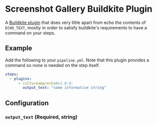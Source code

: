 Screenshot Gallery Buildkite Plugin
===================================

A [Buildkite plugin](https://buildkite.com/docs/agent/plugins) that does very little apart from echo the contents of `ECHO_TEXT`, mostly in order to 
satisfy buildkite's requirements to have a command on your steps. 

## Example

Add the following to your `pipeline.yml`. Note that this plugin provides a command so none is needed on the step itself.

```yml
steps:
  - plugins:
      - cultureamp/echo#v1.0.0:
        output_text: "some informative string"
```

## Configuration

### `output_text` (Required, string)
